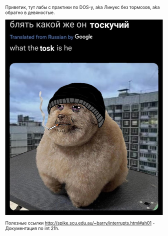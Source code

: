 Приветик, тут лабы с практики по DOS-у, aka Линукс без тормозов, aka обратно в девяностые.

![alt text](img/toska.jpg)

Полезные ссылки
http://spike.scu.edu.au/~barry/interrupts.html#ah01 - Документация по int 21h.
